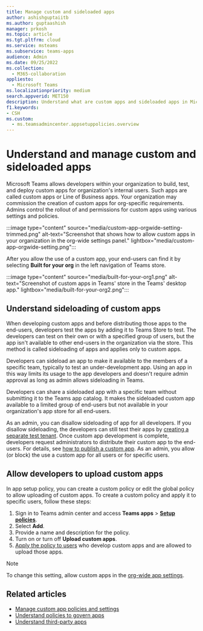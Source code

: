 ```yaml
---
title: Manage custom and sideloaded apps 
author: ashishguptaiitb
ms.author: guptaashish
manager: prkosh
ms.topic: article
ms.tgt.pltfrm: cloud
ms.service: msteams
ms.subservice: teams-apps
audience: Admin
ms.date: 09/25/2022
ms.collection: 
  - M365-collaboration
appliesto: 
  - Microsoft Teams
ms.localizationpriority: medium
search.appverid: MET150
description: Understand what are custom apps and sideloaded apps in Microsoft Teams and manage the apps to govern their behavior, rollout, and permissions.
f1.keywords:
- CSH
ms.custom: 
  - ms.teamsadmincenter.appsetuppolicies.overview
---
```


# Understand and manage custom and sideloaded apps

Microsoft Teams allows developers within your organization to build, test, and deploy custom apps for organization's internal users. Such apps are called custom apps or Line of Business apps. Your organization may commission the creation of custom apps for org-specific requirements. Admins control the rollout of and permissions for custom apps using various settings and policies.

:::image type="content" source="media/custom-app-orgwide-setting-trimmed.png" alt-text="Screenshot that shows how to allow custom apps in your organization in the org-wide settings panel." lightbox="media/custom-app-orgwide-setting.png":::

After you allow the use of a custom app, your end-users can find it by selecting **Built for your org** in the left navigation of Teams store.

:::image type="content" source="media/built-for-your-org1.png" alt-text="Screenshot of custom apps in Teams' store in the Teams' desktop app." lightbox="media/built-for-your-org2.png":::

## Understand sideloading of custom apps

When developing custom apps and before distributing those apps to the end-users, developers test the apps by adding it to Teams Store to test. The developers can test on their own or with a specified group of users, but the app isn't available to other end-users in the organization via the store. This method is called sideloading of apps and applies only to custom apps.

Developers can sideload an app to make it available to the members of a specific team, typically to test an under-development app. Using an app in this way limits its usage to the app developers and doesn't require admin approval as long as admin allows sideloading in Teams.

Developers can share a sideloaded app with a specific team without submitting it to the Teams app catalog. It makes the sideloaded custom app available to a limited group of end-users but not available in your organization's app store for all end-users.

As an admin, you can disallow sideloading of app for all developers. If you disallow sideloading, the developers can still test their apps by [creating a separate test tenant](/microsoftteams/platform/concepts/build-and-test/prepare-your-o365-tenant). Once custom app development is complete, developers request administrators to distribute their custom app to the end-users. For details, see [how to publish a custom app](/microsoftteams/upload-custom-apps). As an admin, you allow (or block) the use a custom app for all users or for specific users.

## Allow developers to upload custom apps

In app setup policy, you can create a custom policy or edit the global policy to allow uploading of custom apps. To create a custom policy and apply it to specific users, follow these steps:

1. Sign in to Teams admin center and access **Teams apps** > **[Setup policies](https://admin.teams.microsoft.com/policies/app-setup)**.
1. Select **Add**.
1. Provide a name and description for the policy.
1. Turn on or turn off **Upload custom apps**.
1. [Apply the policy to users](assign-policies-users-and-groups.md#assign-a-policy-to-individual-users) who develop custom apps and are allowed to upload those apps.

> [!NOTE]
> To change this setting, allow custom apps in the [org-wide app settings](manage-apps.md#manage-org-wide-app-settings).

## Related articles

* [Manage custom app policies and settings](teams-custom-app-policies-and-settings.md)
* [Understand policies to govern apps](app-policies.md)
* [Understand third-party apps](overview-third-party-apps.md)
